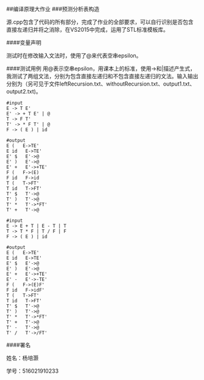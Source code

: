 ##编译原理大作业
###预测分析表构造

源.cpp包含了代码的所有部分，完成了作业的全部要求，可以自行识别是否包含直接左递归并将之消除，在VS2015中完成，运用了STL标准模板库。

####变量声明

测试时在修改输入文法时，使用了@来代表空串epsilon。


####测试用例
用@表示空串epsilon，用课本上的标准，使用->和|描述产生式，我测试了两组文法，分别为包含直接左递归和不包含直接左递归的文法。输入输出分别为（另可见于文件leftRecursion.txt、withoutRecursion.txt、output1.txt、output2.txt)。
```shell
#input
E -> T E'
E' -> + T E' | @
T -> F T'
T' -> * F T' | @
F -> ( E ) | id

#output
E (   E->TE'
E id   E->TE'
E' $   E'->@
E' )   E'->@
E' +   E'->+TE'
F (   F->(E)
F id   F->id
T (   T->FT'
T id   T->FT'
T' $   T'->@
T' )   T'->@
T' *   T'->*FT'
T' +   T'->@
```
```shell
#input
E -> E + T | E - T | T 
T -> T * F | T / F | F
F -> ( E ) | id

#output
E (   E->TE'
E id   E->TE'
E' $   E'->@
E' )   E'->@
E' +   E'->+TE'
E' -   E'->-TE'
F (   F->(E)F'
F id   F->idF'
T (   T->FT'
T id   T->FT'
T' $   T'->@
T' )   T'->@
T' *   T'->*FT'
T' +   T'->@
T' -   T'->@
T' /   T'->/FT'
```

####署名

姓名：杨培灏

学号：516021910233
